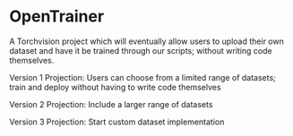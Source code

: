 # OpenTrainer
A Torchvision project which will eventually allow users to upload their own dataset and have it be trained through our scripts; without writing code themselves.

Version 1 Projection:
Users can choose from a limited range of datasets; train and deploy without having to write code themselves

Version 2 Projection: 
Include a larger range of datasets

Version 3 Projection:
Start custom dataset implementation
